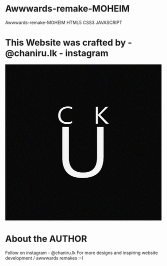 # Awwwards-remake-MOHEIM
Awwwards-remake-MOHEIM HTML5 CSS3 JAVASCRIPT


# This Website was crafted by - @chaniru.lk - instagram

![Screenshot](./img/logo.png)

# About the AUTHOR

Follow on instagram - @chaniru.lk 
For more designs and inspiring website development /
awwwards remakes :-)
